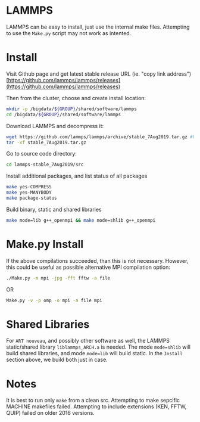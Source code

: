 # LAMMPS
LAMMPS can be easy to install, just use the internal make files.
Attempting to use the `Make.py` script may not work as intented.

# Install
Visit Github page and get latest stable release URL (ie. "copy link address") [https://github.com/lammps/lammps/releases](https://github.com/lammps/lammps/releases)

Then from the cluster, choose and create install location:

```bash
mkdir -p /bigdata/${GROUP}/shared/software/lammps
cd /bigdata/${GROUP}/shared/software/lammps
```

Download LAMMPS and decompress it:

```bash
wget https://github.com/lammps/lammps/archive/stable_7Aug2019.tar.gz #Use copied link from github
tar -xf stable_7Aug2019.tar.gz
```

Go to source code directory:
```bash
cd lammps-stable_7Aug2019/src
```

Install additional packages, and list status of all packages
```bash
make yes-COMPRESS
make yes-MANYBODY
make package-status
```

Build binary, static and shared libraries
```bash
make mode=lib g++_openmpi && make mode=shlib g++_openmpi
```

# Make.py Install
If the above compilations succeeded, than this is not necessary.
However, this could be useful as possible alternative MPI compilation option:

```bash
./Make.py -m mpi -jpg -fft fftw -a file   
```

OR

```bash
Make.py -v -p omp -o mpi -a file mpi
```

# Shared Libraries
For `ART nouveau`, and possibly other software as well, the LAMMPS static/shared library `liblammps_ARCH.a` is needed.
The mode `mode=shlib` will build shared libraries, and mode `mode=lib` will build static.
In the `Install` section above, we build both just in case.

# Notes
It is best to run only `make` from a clean src.
Attempting to make sepcific MACHINE makefiles failed.
Attempting to include extensions (KEN, FFTW, QUIP) failed on older 2016 versions.

